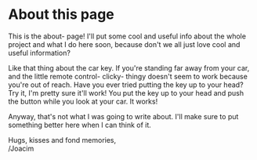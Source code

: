 <!-- ---
Title: About
Description: About- page
--- -->

About this page
==========================

This is the about- page! I'll put some cool and useful info about the whole project and what I do here soon, because don't we all just love cool and useful information?     

Like that thing about the car key. 
If you're standing far away from your car, and the little remote control- clicky- thingy doesn't seem to work because you're out of reach. Have you ever tried putting the key up to your head? Try it, I'm pretty sure it'll work! You put the key up to your head and push the button while you look at your car. It works!  

Anyway, that's not what I was going to write about. I'll make sure to put something better here when I can think of it.
    
     


Hugs, kisses and fond memories,    
/Joacim
